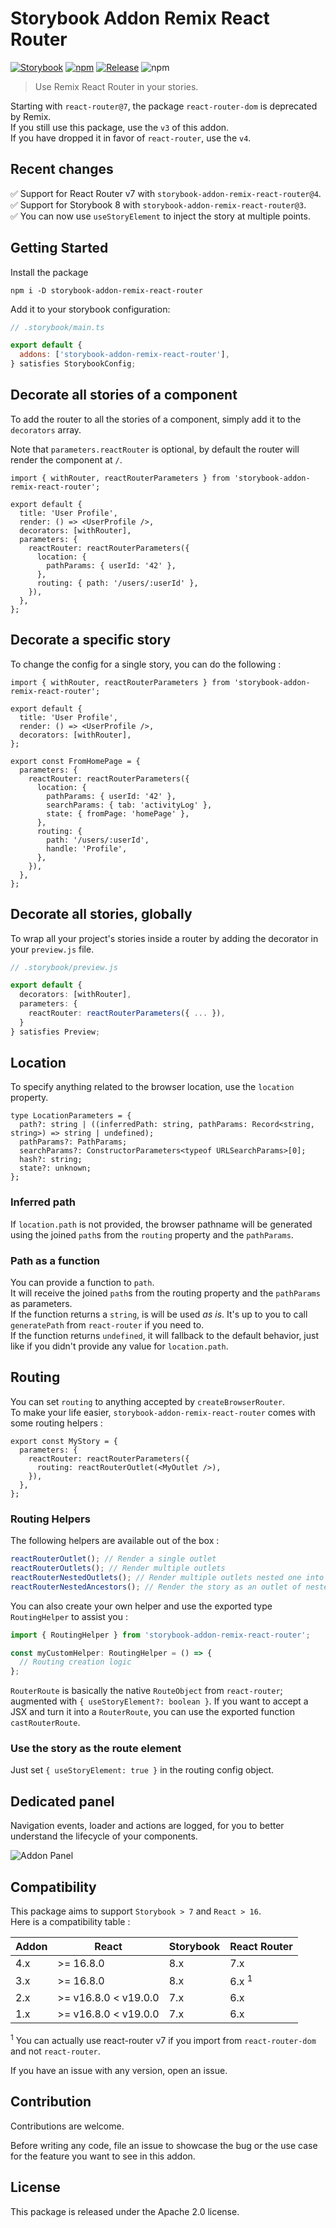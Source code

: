 # Storybook Addon Remix React Router

[![Storybook](https://raw.githubusercontent.com/storybookjs/brand/master/badge/badge-storybook.svg?sanitize=true)](https://storybook.js.org)
[![npm](https://img.shields.io/npm/v/storybook-addon-remix-react-router?color=blue)](https://www.npmjs.com/package/storybook-addon-remix-react-router)
[![Release](https://github.com/JesusTheHun/storybook-addon-remix-react-router/actions/workflows/release.yml/badge.svg)](https://github.com/JesusTheHun/storybook-addon-remix-react-router/actions/workflows/release.yml)
![npm](https://img.shields.io/npm/dm/storybook-addon-remix-react-router)

> Use Remix React Router in your stories.

Starting with `react-router@7`, the package `react-router-dom` is deprecated by Remix.  
If you still use this package, use the `v3` of this addon.  
If you have dropped it in favor of `react-router`, use the `v4`.

## Recent changes

✅ Support for React Router v7 with `storybook-addon-remix-react-router@4`.  
✅ Support for Storybook 8 with `storybook-addon-remix-react-router@3`.  
✅ You can now use `useStoryElement` to inject the story at multiple points.

## Getting Started

Install the package

```
npm i -D storybook-addon-remix-react-router
```

Add it to your storybook configuration:

```js
// .storybook/main.ts

export default {
  addons: ['storybook-addon-remix-react-router'],
} satisfies StorybookConfig;
```

## Decorate all stories of a component

To add the router to all the stories of a component, simply add it to the `decorators` array.

Note that `parameters.reactRouter` is optional, by default the router will render the component at `/`.

```tsx
import { withRouter, reactRouterParameters } from 'storybook-addon-remix-react-router';

export default {
  title: 'User Profile',
  render: () => <UserProfile />,
  decorators: [withRouter],
  parameters: {
    reactRouter: reactRouterParameters({
      location: {
        pathParams: { userId: '42' },
      },
      routing: { path: '/users/:userId' },
    }),
  },
};
```

## Decorate a specific story

To change the config for a single story, you can do the following :

```tsx
import { withRouter, reactRouterParameters } from 'storybook-addon-remix-react-router';

export default {
  title: 'User Profile',
  render: () => <UserProfile />,
  decorators: [withRouter],
};

export const FromHomePage = {
  parameters: {
    reactRouter: reactRouterParameters({
      location: {
        pathParams: { userId: '42' },
        searchParams: { tab: 'activityLog' },
        state: { fromPage: 'homePage' },
      },
      routing: {
        path: '/users/:userId',
        handle: 'Profile',
      },
    }),
  },
};
```

## Decorate all stories, globally

To wrap all your project's stories inside a router by adding the decorator in your `preview.js` file.

```ts
// .storybook/preview.js

export default {
  decorators: [withRouter],
  parameters: {
    reactRouter: reactRouterParameters({ ... }),
  }
} satisfies Preview;
```

## Location

To specify anything related to the browser location, use the `location` property.

```tsx
type LocationParameters = {
  path?: string | ((inferredPath: string, pathParams: Record<string, string>) => string | undefined);
  pathParams?: PathParams;
  searchParams?: ConstructorParameters<typeof URLSearchParams>[0];
  hash?: string;
  state?: unknown;
};
```

### Inferred path

If `location.path` is not provided, the browser pathname will be generated using the joined `path`s from the `routing` property and the `pathParams`.

### Path as a function

You can provide a function to `path`.  
It will receive the joined `path`s from the routing property and the `pathParams` as parameters.  
If the function returns a `string`, is will be used _as is_. It's up to you to call `generatePath` from `react-router` if you need to.  
If the function returns `undefined`, it will fallback to the default behavior, just like if you didn't provide any value for `location.path`.

## Routing

You can set `routing` to anything accepted by `createBrowserRouter`.  
To make your life easier, `storybook-addon-remix-react-router` comes with some routing helpers :

```tsx
export const MyStory = {
  parameters: {
    reactRouter: reactRouterParameters({
      routing: reactRouterOutlet(<MyOutlet />),
    }),
  },
};
```

### Routing Helpers

The following helpers are available out of the box :

```ts
reactRouterOutlet(); // Render a single outlet
reactRouterOutlets(); // Render multiple outlets
reactRouterNestedOutlets(); // Render multiple outlets nested one into another
reactRouterNestedAncestors(); // Render the story as an outlet of nested outlets
```

You can also create your own helper and use the exported type `RoutingHelper` to assist you :

```ts
import { RoutingHelper } from 'storybook-addon-remix-react-router';

const myCustomHelper: RoutingHelper = () => {
  // Routing creation logic
};
```

`RouterRoute` is basically the native `RouteObject` from `react-router`; augmented with `{ useStoryElement?: boolean }`.
If you want to accept a JSX and turn it into a `RouterRoute`, you can use the exported function `castRouterRoute`.

### Use the story as the route element

Just set `{ useStoryElement: true }` in the routing config object.

## Dedicated panel

Navigation events, loader and actions are logged, for you to better understand the lifecycle of your components.

![Addon Panel](https://user-images.githubusercontent.com/94478/224843029-b37ff60d-10f8-4198-bbc3-f26e2775437f.png)

## Compatibility

This package aims to support `Storybook > 7` and `React > 16`.  
Here is a compatibility table :

| Addon | React                   | Storybook | React Router     |
| ----- | ----------------------- | --------- | ---------------- |
| 4.x   | &gt;= 16.8.0            | 8.x       | 7.x              |
| 3.x   | &gt;= 16.8.0            | 8.x       | 6.x <sup>1</sup> |
| 2.x   | &gt;= v16.8.0 < v19.0.0 | 7.x       | 6.x              |
| 1.x   | &gt;= v16.8.0 < v19.0.0 | 7.x       | 6.x              |

<sup>1</sup> You can actually use react-router v7 if you import from `react-router-dom` and not `react-router`.

If you have an issue with any version, open an issue.

## Contribution

Contributions are welcome.

Before writing any code, file an issue to showcase the bug or the use case for the feature you want to see in this addon.

## License

This package is released under the Apache 2.0 license.
